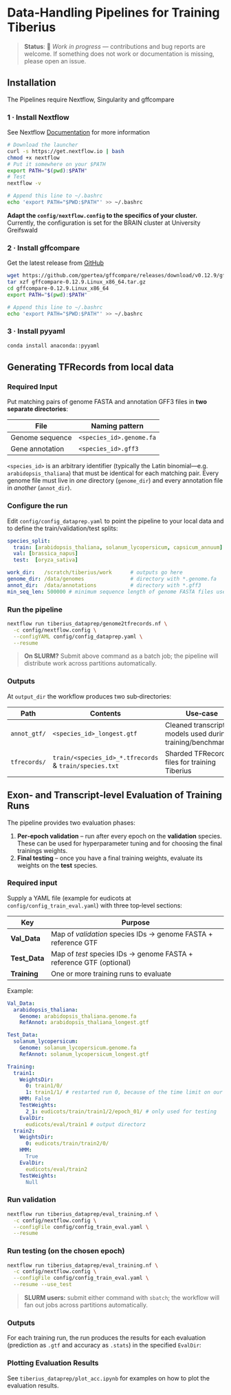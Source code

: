 # Data‑Handling Pipelines for Training Tiberius

> **Status**: 🚧 *Work in progress* — contributions and bug reports are welcome. If something does not work or documentation is missing, please open an issue.


## Installation

The Pipelines require Nextflow, Singularity and gffcompare

### 1 · Install Nextflow

See Nextflow [Documentation](https://www.nextflow.io/docs/latest/install.html) for more information

```bash
# Download the launcher
curl -s https://get.nextflow.io | bash
chmod +x nextflow
# Put it somewhere on your $PATH
export PATH="$(pwd):$PATH"
# Test
nextflow -v
```

```bash
# Append this line to ~/.bashrc
echo 'export PATH="$PWD:$PATH"' >> ~/.bashrc
```

**Adapt the `config/nextflow.config` to the specifics of your cluster.** Currently, the configuration is set for the BRAIN cluster at University Greifswald

### 2 · Install gffcompare

Get the latest release from [GitHub](https://github.com/gpertea/gffcompare/releases/tag/v0.12.9) 

```bash
wget https://github.com/gpertea/gffcompare/releases/download/v0.12.9/gffcompare-0.12.9.Linux_x86_64.tar.gz
tar xzf gffcompare-0.12.9.Linux_x86_64.tar.gz
cd gffcompare-0.12.9.Linux_x86_64
export PATH="$(pwd):$PATH"
```

```bash
# Append this line to ~/.bashrc
echo 'export PATH="$PWD:$PATH"' >> ~/.bashrc
```

### 3 · Install pyyaml
```bash
conda install anaconda::pyyaml
```

## Generating TFRecords from local data

### Required Input

Put matching pairs of genome FASTA and annotation GFF3 files in **two separate directories**:

| File            | Naming pattern                              |
| --------------- | ------------------------------------------- |
| Genome sequence | `<species_id>.genome.fa`                    |
| Gene annotation | `<species_id>.gff3`                         |

`<species_id>` is an arbitrary identifier (typically the Latin binomial—e.g. `arabidopsis_thaliana`) that must be identical for each matching pair. Every genome file must live in *one* directory (`genome_dir`) and every annotation file in *another* (`annot_dir`). 

### Configure the run

Edit `config/config_dataprep.yaml` to point the pipeline to your local data and to define the train/validation/test splits:

```yaml
species_split:
  train: [arabidopsis_thaliana, solanum_lycopersicum, capsicum_annuum]
  val: [brassica_napus]
  test:  [oryza_sativa]

work_dir:   /scratch/tiberius/work      # outputs go here
genome_dir: /data/genomes               # directory with *.genome.fa
annot_dir:  /data/annotations           # directory with *.gff3
min_seq_len: 500000 # minimum sequence length of genome FASTA files used for training
```

### Run the pipeline

```bash
nextflow run tiberius_dataprep/genome2tfrecords.nf \
  -c config/nextflow.config \
  --configYAML config/config_dataprep.yaml \
  --resume
```

> **On SLURM?** Submit above command as a batch job; the pipeline will distribute work across partitions automatically.

### Outputs

At `output_dir` the workflow produces two sub‑directories:

| Path         | Contents                                               | Use‑case                                                        |
| ------------ | ------------------------------------------------------ | --------------------------------------------------------------- |
| `annot_gtf/` | `<species_id>_longest.gtf`                             | Cleaned transcript models used during training/benchmarking |
| `tfrecords/` | `train/<species_id>_*.tfrecords` & `train/species.txt` | Sharded TFRecord files for training Tiberius


## Exon‑ and Transcript‑level Evaluation of Training Runs

The pipeline provides two evaluation phases:

1. **Per‑epoch validation** – run after every epoch on the **validation** species. These can be used for hyperparameter tuning and for choosing the final trainings weights.
2. **Final testing** – once you have a final training weights, evaluate its weights on the **test** species. 

### Required input

Supply a YAML file (example for eudicots at `config/config_train_eval.yaml`) with three top‑level sections:

| Key            | Purpose                                                             |
| -------------- | ------------------------------------------------------------------- |
| **Val\_Data**  | Map of *validation* species IDs → genome FASTA + reference GTF      |
| **Test\_Data** | Map of *test* species IDs → genome FASTA + reference GTF (optional) |
| **Training**   | One or more training runs to evaluate                               |

Example:

```yaml
Val_Data:
  arabidopsis_thaliana:
    Genome: arabidopsis_thaliana.genome.fa
    RefAnnot: arabidopsis_thaliana_longest.gtf

Test_Data:
  solanum_lycopersicum:
    Genome: solanum_lycopersicum.genome.fa
    RefAnnot: solanum_lycopersicum_longest.gtf

Training:
  train1:
    WeightsDir:
      0: train1/0/
      1: train1/1/ # restarted run 0, because of the time limit on our cluster
    HMM: False
    TestWeights:
      2_1: eudicots/train/train1/2/epoch_01/ # only used for testing
    EvalDir:
      eudicots/eval/train1 # output directorz
  train2:
    WeightsDir:
      0: eudicots/train/train2/0/
    HMM:
      True
    EvalDir:
      eudicots/eval/train2
    TestWeights:
      Null
```

### Run validation

```bash
nextflow run tiberius_dataprep/eval_training.nf \
  -c config/nextflow.config \
  --configFile config/config_train_eval.yaml \
  --resume
```

### Run testing (on the chosen epoch)

```bash
nextflow run tiberius_dataprep/eval_training.nf \
  -c config/nextflow.config \
  --configFile config/config_train_eval.yaml \
  --resume --use_test
```

> **SLURM users:** submit either command with `sbatch`; the workflow will fan out jobs across partitions automatically.


### Outputs

For each training run, the run produces the results for each evaluation (prediction as `.gtf` and accuracy as `.stats`) in the specified `EvalDir`:

### Plotting Evaluation Results

See `tiberius_dataprep/plot_acc.ipynb` for examples on how to plot the evaluation results.

